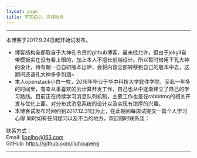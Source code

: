 ```yaml
---
layout: page
title: 不忘初心，方得始终
---
```

---

本博客于2017.9.24日起开始试发布。
- 博客结构全部取自于大神孔令贤的github博客，虽未经允许，但由于jekyll自带模板实在没有看上眼的，加上本人不擅长前端设计。所以暂时借用下孔大神的设计，待有朝一日自研版本出炉，会将内容全部转移到自己的版本中去，这期间还请孔大神多多包涵~
- 本人openstack小白一枚，2016年毕业于华中科技大学软件学院，至此一年多的时间里，有幸从事喜欢的云计算开发工作，自己也从中逐渐建立了自己的学习路线。目前正在持续学习消息队列机制，主要工作也是在rabbitmq的相关开发与优化上面。对分布式消息系统的设计以及实现有浓厚的兴趣。
- 本博客试发布时间约到2017.12.31日为止，在此期间每周试提交一篇个人学习心得
同时如有任何疑问以及不当的地方，欢迎随时联系我：

联系方式：  
Email: <lioplhp@163.com>  
GitHub: <https://github.com/liuhoupeng>

---